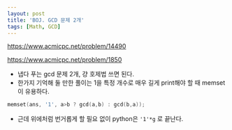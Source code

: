```yaml
---
layout: post
title: 'BOJ. GCD 문제 2개'
tags: [Math, GCD]
---
```


<https://www.acmicpc.net/problem/14490>

<https://www.acmicpc.net/problem/1850>

- 냅다 푸는 gcd 문제 2개, 걍 호제법 쓰면 된다.
- 한가지 기억해 둘 만한 풀이는 1을 특정 개수로 매우 길게 print해야 할 때 memset이 유용하다.

```c++
memset(ans, '1', a>b ? gcd(a,b) : gcd(b,a));
```
- 근데 위에처럼 번거롭게 할 필요 없이 python은 `'1'*g` 로 끝난다.
